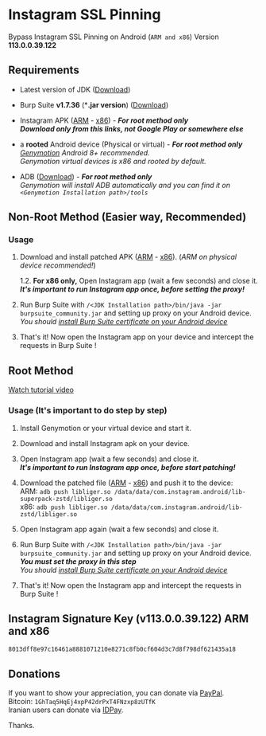 # Instagram SSL Pinning
Bypass Instagram SSL Pinning on Android (`ARM and x86`) Version **113.0.0.39.122** 

## Requirements

* Latest version of JDK ([Download](https://www.oracle.com/technetwork/java/javase/downloads/jdk11-downloads-5066655.html))

* Burp Suite **v1.7.36** (***.jar version**) ([Download](https://portswigger.net/burp/releasesarchive/community))

* Instagram APK ([ARM](https://www.apkmirror.com/apk/instagram/instagram-instagram/instagram-instagram-113-0-0-39-122-release/instagram-113-0-0-39-122-7-android-apk-download/) - [x86](https://www.apkmirror.com/apk/instagram/instagram-instagram/instagram-instagram-113-0-0-39-122-release/instagram-113-0-0-39-122-4-android-apk-download/)) - ***For root method only***  
  ***Download only from this links, not Google Play or somewhere else***  
  
* a **rooted** Android device (Physical or virtual) - ***For root method only***  
   *[Genymotion](https://www.genymotion.com/) Android 8+ recommended.*  
   *Genymotion virtual devices is x86 and rooted by default.*
   
* ADB ([Download](https://developer.android.com/studio/releases/platform-tools.html)) - ***For root method only***  
    *Genymotion will install ADB automatically and you can find it on `<Genymotion Installation path>/tools`*
  
## Non-Root Method (Easier way, Recommended)

### Usage

1. Download and install patched APK ([ARM](https://github.com/itsMoji/Instagram_SSL_Pinning/tree/master/non-root/arm) - [x86](https://github.com/itsMoji/Instagram_SSL_Pinning/tree/master/non-root/x86)). (*ARM on physical device recommended!*)

    1.2. **For x86 only,** Open Instagram app (wait a few seconds) and close it.  
           ***It's important to run Instagram app once, before setting the proxy!***  

2. Run Burp Suite with `/<JDK Installation path>/bin/java -jar burpsuite_community.jar` and setting up proxy on your Android device.  
    *You should [install Burp Suite certificate on your Android device](https://distributedcompute.com/2017/12/12/tech-note-installing-burp-certificate-on-android/)* 

3. That's it! Now open the Instagram app on your device and intercept the requests in Burp Suite !  

## Root Method

[Watch tutorial video](https://youtu.be/gmYzlpy2Ii4) 

### Usage (**It's important to do step by step**)

1. Install Genymotion or your virtual device and start it.  

2. Download and install Instagram apk on your device.  

3. Open Instagram app (wait a few seconds) and close it.  
  ***It's important to run Instagram app once, before start patching!***  
  
4. Download the patched file ([ARM](https://github.com/itsMoji/Instagram_SSL_Pinning/tree/master/arm) - [x86](https://github.com/itsMoji/Instagram_SSL_Pinning/tree/master/x86)) and push it to the device:  
  ARM: `adb push libliger.so /data/data/com.instagram.android/lib-superpack-zstd/libliger.so`  
  x86: `adb push libliger.so /data/data/com.instagram.android/lib-zstd/libliger.so`  
  
5. Open Instagram app again (wait a few seconds) and close it.  
  
6. Run Burp Suite with `/<JDK Installation path>/bin/java -jar burpsuite_community.jar` and setting up proxy on your Android device.  
    ***You must set the proxy in this step***  
    *You should [install Burp Suite certificate on your Android device](https://distributedcompute.com/2017/12/12/tech-note-installing-burp-certificate-on-android/)* 
    
7. That's it! Now open the Instagram app and intercept the requests in Burp Suite !

## Instagram Signature Key (v113.0.0.39.122) ARM and x86

`8013dff8e97c16461a8881071210e8271c8fb0cf604d3c7d8f798df621435a18`  

## Donations

If you want to show your appreciation, you can donate via [PayPal](https://www.paypal.com/cgi-bin/webscr?cmd=_donations&business=its13moji%40gmail%2ecom&lc=US&item_name=Instagram_SSL_Pinning_Donation).  
Bitcoin: `1GhTaq5HqEj4xpP42drPxT4FNzxp8zUTfK`  
Iranian users can donate via [IDPay](https://idpay.ir/itsmoji).  
  
Thanks.